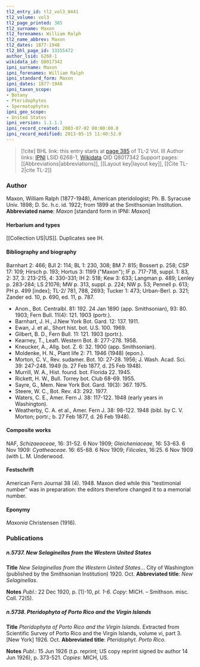 ```yaml
---
tl2_entry_id: tl2_vol3_0441
tl2_volume: vol3
tl2_page_printed: 385
tl2_surname: Maxon
tl2_forenames: William Ralph
tl2_name_abbrev: Maxon
tl2_dates: 1877-1948
tl2_bhl_page_id: 33355472
author_lsid: 6268-1
wikidata_id: Q8017342
ipni_surname: Maxon
ipni_forenames: William Ralph
ipni_standard_form: Maxon
ipni_dates: 1877-1948
ipni_taxon_scope: 
- Botany
- Pteridophytes
- Spermatophytes
ipni_geo_scope: 
- United States
ipni_version: 1.1.1.1
ipni_record_created: 2003-07-02 00:00:00.0
ipni_record_modified: 2013-05-15 11:40:52.0
---
```


> [!cite] BHL link: this entry starts at [page 385](https://www.biodiversitylibrary.org/page/33355472) of TL-2 Vol. III
> Author links: [IPNI](https://www.ipni.org/a/6268-1) LSID 6268-1, [Wikidata](https://www.wikidata.org/wiki/Q8017342) QID Q8017342
> Support pages: [[Abbreviations|abbreviations]], [[Layout key|layout key]], [[Cite TL-2|cite TL-2]]

### Author

Maxon, William Ralph (1877-1948), American pteridologist; Ph. B. Syracuse Univ. 1898; D. Sc. h.c. id. 1922; from 1899 at the Smithsonian Institution. 
**Abbreviated name**: *Maxon* \[standard form in IPNI: *Maxon*\]

#### Herbarium and types

[[Collection US|US]]. Duplicates see IH.

#### Bibliography and biography

Barnhart 2: 466; BJI 2: 114; BL 1: 230, 308; BM 7: 815; Bossert p. 258; CSP 17: 109; Hirsch p. 193; Hortus 3: 1199 ("Maxon"); IF p. 717-718, suppl. 1: 83, 2: 37, 3: 213-215, 4: 330-331; IH 2: 518; Kew 3: 633; Langman p. 489; Lenley p. 283-284; LS 21076; MW p. 313, suppl. p. 224; NW p. 53; Pennell p. 613; PH p. 499 \[index\]; TL-2/ 781, 788, 2693; Tucker 1: 473; Urban-Berl. p. 321; Zander ed. 10, p. 690, ed. 11, p. 787.
- Anon., Bot. Centralbl. 81: 192. 24 Jan 1890 (app. Smithsonian), 93: 80. 1903; Fern Bull. 11(4): 121. 1903 (portr.).
- Barnhart, J. H., J.New York Bot. Gard. 12: 137. 1911.
- Ewan, J. et al., Short hist. bot. U.S. 100. 1969.
- Gilbert, B. D., Fern Bull. 11: 121. 1903 (portr.).
- Kearney, T., Leafl. Western Bot. 8: 277-278. 1958.
- Kneucker, A., Allg. bot. Z. 6: 32. 1900 (app. Smithsonian).
- Moldenke, H. N., Plant life 2: 71. 1946 (1948) (epon.).
- Morton, C. V., Rev. sudamer. Bot. 10: 27-28. 1956; J. Wash. Acad. Sci. 39: 247-248. 1949 (b. 27 Feb 1877, d. 25 Feb 1948).
- Murrill, W. A., Hist. found. bot. Florida 22. 1945.
- Rickett, H. W., Bull. Torrey bot. Club 68-69. 1955.
- Sayre, G., Mem. New York Bot. Gard. 19(3): 367. 1975.
- Steere, W. C., Bot. Rev. 43: 292. 1977.
- Waters, C. E., Amer. Fern J. 38: 117-122. 1948 (early years in Washington).
- Weatherby, C. A. et al., Amer. Fern J. 38: 98-122. 1948 (bibl. by C. V. Morton; portr.; b. 27 Feb 1877, d. 26 Feb 1948).

#### Composite works

NAF, *Schizaeaceae*, 16: 31-52. 6 Nov 1909; *Gleicheniaceae*, 16: 53-63. 6 Nov 1909: *Cyatheaceae*. 16: 65-88. 6 Nov 1909; *Filicales*, 16:25. 6 Nov 1909 (with L. M. Underwood.

#### Festschrift

American Fern Journal 38 (4). 1948. Maxon died while this "testimonial number" was in preparation: the editors therefore changed it to a memorial number.

#### Eponymy

*Maxonia* Christensen (1916).

### Publications

##### n.5737. New Selaginellas from the Western United States

**Title**
*New Selaginellas from the Western United States*... City of Washington (published by the Smithsonian Institution) 1920. Oct.
**Abbreviated title**: *New Selaginellas*.

**Notes**
*Publ*.: 22 Dec 1920, p. \[1\]-10, *pl. 1-6. Copy*: MICH. – Smithson. misc. Coll. 72(5).

##### n.5738. Pteridophyta of Porto Rico and the Virgin Islands

**Title**
*Pteridophyta of Porto Rico and the Virgin Islands*. Extracted from Scientific Survey of Porto Rico and the Virgin Islands, volume vi, part 3. \[New York\] 1926. Oct.
**Abbreviated title**: *Pteridophyt. Porto Rico*.

**Notes**
*Publ*.: 15 Jun 1926 (t.p. reprint; US copy reprint signed bv author 14 Jun 1926), p. 373-521.
*Copies*: MICH, US.


